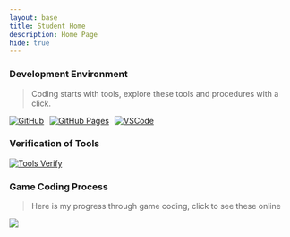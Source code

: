 ```yaml
---
layout: base
title: Student Home 
description: Home Page
hide: true
---
```

### Development Environment

> Coding starts with tools, explore these tools and procedures with a click.

<div style="display: flex; flex-wrap: wrap; gap: 10px;">
    <a href="https://github.com/PratheepNatarajan/pratheep_blog">
        <img src="https://img.shields.io/badge/GitHub-181717?style=for-the-badge&logo=github&logoColor=white" alt="GitHub">
    </a>
    <a href="https://pratheepnatarajan.github.io/pratheep_blog/">
        <img src="https://img.shields.io/badge/GitHub%20Pages-327FC7?style=for-the-badge&logo=github&logoColor=white" alt="GitHub Pages">
    </a>
    <a href="https://vscode.dev/">
        <img src="https://img.shields.io/badge/VSCode-007ACC?style=for-the-badge&logo=visual-studio-code&logoColor=white" alt="VSCode">
    </a>
</div>


### Verification of Tools
<div style="display: flex; flex-wrap: wrap; gap: 10px;">                                                              
    <a href="https://pratheepnatarajan.github.io/pratheep_blog/devops/tools/verify">
        <img src="https://img.shields.io/badge/%20Verify-FF0000?style=for-the-badge" alt="Tools Verify">
    </a>
</div>

### Game Coding Process
> Here is my progress through game coding, click to see these online

<div style="display: flex; flex-wrap: wrap; gap: 10px;">
    <a href="https://pratheepnatarajan.github.io/pratheep_blog/snake/">
        <img src="https://img.shields.io/badge/%20Snake-00FF00?style=for-the-badge">
    
